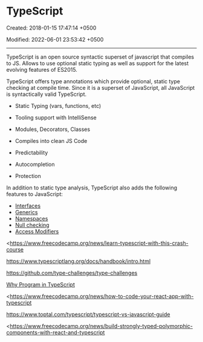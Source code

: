# TypeScript

Created: 2018-01-15 17:47:14 +0500

Modified: 2022-06-01 23:53:42 +0500

---

TypeScript is an open source syntactic superset of javascript that compiles to JS. Allows to use optional static typing as well as support for the latest evolving features of ES2015.

TypeScript offers type annotations which provide optional, static type checking at compile time. Since it is a superset of JavaScript, all JavaScript is syntactically valid TypeScript.


-   Static Typing (vars, functions, etc)
-   Tooling support with IntelliSense
-   Modules, Decorators, Classes
-   Compiles into clean JS Code


-   Predictability
-   Autocompletion
-   Protection

In addition to static type analysis, TypeScript also adds the following features to JavaScript:
-   [Interfaces](https://www.typescriptlang.org/docs/handbook/interfaces.html)
-   [Generics](https://www.typescriptlang.org/docs/handbook/generics.html)
-   [Namespaces](https://www.typescriptlang.org/docs/handbook/namespaces.html)
-   [Null checking](https://www.typescriptlang.org/docs/handbook/release-notes/typescript-2-0.html)
-   [Access Modifiers](https://www.typescriptlang.org/docs/handbook/classes.html)

<https://www.freecodecamp.org/news/learn-typescript-with-this-crash-course

<https://www.typescriptlang.org/docs/handbook/intro.html>

<https://github.com/type-challenges/type-challenges>

[Why Program in TypeScript](https://youtu.be/x6Gtxb4PoUw)

<https://www.freecodecamp.org/news/how-to-code-your-react-app-with-typescript

<https://www.toptal.com/typescript/typescript-vs-javascript-guide>

<https://www.freecodecamp.org/news/build-strongly-typed-polymorphic-components-with-react-and-typescript

